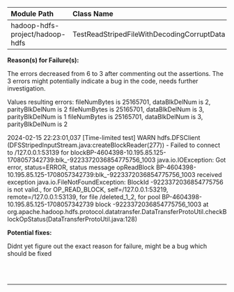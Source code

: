 | Module Path | Class Name | Test Name | Failures | Errors |
| :----------- | :--------- | :-------- | :------- | :----- |
| hadoop-hdfs-project/hadoop-hdfs | TestReadStripedFileWithDecodingCorruptData | testReadCorruptedData | 6 | 0 |

**Reason(s) for Failure(s):**

The errors decreased from 6 to 3 after commenting out the assertions.
The 3 errors might potentially indicate a bug in the code, needs further investigation.


Values resulting errors:
fileNumBytes is 25165701, dataBlkDelNum is 2, parityBlkDelNum is 2
fileNumBytes is 25165701, dataBlkDelNum is 3, parityBlkDelNum is 1
fileNumBytes is 25165701, dataBlkDelNum is 3, parityBlkDelNum is 2



2024-02-15 22:23:01,037 [Time-limited test] WARN  hdfs.DFSClient (DFSStripedInputStream.java:createBlockReader(277)) - Failed to connect to /127.0.0.1:53139 for blockBP-4604398-10.195.85.125-1708057342739:blk_-9223372036854775756_1003
java.io.IOException: Got error, status=ERROR, status message opReadBlock BP-4604398-10.195.85.125-1708057342739:blk_-9223372036854775756_1003 received exception java.io.FileNotFoundException: BlockId -9223372036854775756 is not valid., for OP_READ_BLOCK, self=/127.0.0.1:53219, remote=/127.0.0.1:53139, for file /deleted_1_2, for pool BP-4604398-10.195.85.125-1708057342739 block -9223372036854775756_1003
	at org.apache.hadoop.hdfs.protocol.datatransfer.DataTransferProtoUtil.checkBlockOpStatus(DataTransferProtoUtil.java:128)




**Potential fixes:**

Didnt yet figure out the exact reason for failure, might be a bug which should be fixed







<br><br>
________
